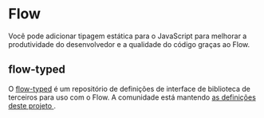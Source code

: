 # Flow

<p class="description">Você pode adicionar tipagem estática para o JavaScript para melhorar a produtividade do desenvolvedor e a qualidade do código graças ao Flow.</p>

## flow-typed

O [flow-typed](https://github.com/flowtype/flow-typed) é um repositório de definições de interface de biblioteca de terceiros para uso com o Flow. A comunidade está mantendo [ as definições deste projeto ](https://github.com/flow-typed/flow-typed/tree/master/definitions/npm/%40material-ui).
